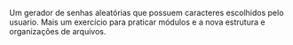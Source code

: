 Um gerador de senhas aleatórias que possuem caracteres escolhidos pelo usuario.
Mais um exercício para praticar módulos e a nova estrutura e organizações de arquivos.